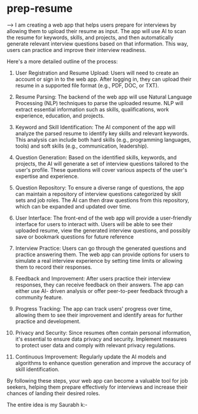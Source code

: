 # prep-resume

--> I am creating a web app that helps users prepare for interviews by allowing them to upload their resume
as input. The app will use AI to scan the resume for keywords, skills, and projects, and then automatically 
generate relevant interview questions based on that information. This way, users can practice and
improve their interview readiness.

Here's a more detailed outline of the process:

1. User Registration and Resume Upload: Users will need to create an account or sign in to the web app.
   After logging in, they can upload their resume in a supported file format (e.g., PDF, DOC, or TXT).

2. Resume Parsing: The backend of the web app will use Natural Language Processing (NLP) techniques to parse the uploaded resume.
    NLP will extract essential information such as skills, qualifications, work experience, education, and projects.

4. Keyword and Skill Identification: The AI component of the app will analyze the parsed resume to identify key skills and relevant keywords.
    This analysis can include both hard skills (e.g., programming languages, tools) and soft skills (e.g., communication, leadership).

5. Question Generation: Based on the identified skills, keywords, and projects, the AI will generate a set of interview questions tailored to the 
   user's profile. These questions will cover various aspects of the user's expertise and experience.

6. Question Repository: To ensure a diverse range of questions, the app can maintain a repository of interview questions categorized by skill sets 
   and job roles. The AI can then draw questions from this repository, which can be expanded and updated over time.

7. User Interface: The front-end of the web app will provide a user-friendly interface for users to interact with.
   Users will be able to see their uploaded resume, view the generated interview questions, and possibly save or bookmark questions for future 
   reference

8. Interview Practice: Users can go through the generated questions and practice answering them. The web app can provide options for users to 
   simulate a real interview experience by setting time limits or allowing them to record their responses.

9. Feedback and Improvement: After users practice their interview responses, they can receive feedback on their answers. The app can either use AI- 
   driven analysis or offer peer-to-peer feedback through a community feature.

10. Progress Tracking: The app can track users' progress over time, allowing them to see their improvement and identify areas for further practice 
    and development.

11. Privacy and Security: Since resumes often contain personal information, it's essential to ensure data privacy and security. Implement measures 
    to protect user data and comply with relevant privacy regulations.

12. Continuous Improvement: Regularly update the AI models and algorithms to enhance question generation and improve the accuracy of skill 
    identification.

By following these steps, your web app can become a valuable tool for job seekers, helping them prepare effectively for interviews and increase their chances of landing their desired roles.

The entire idea is my Saurabh k:-






